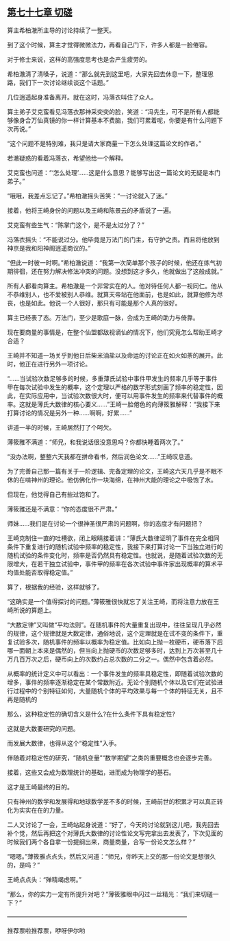 ## [第七十七章 切磋](https://www.xxbiquge.com/11_11207/8857775.html)


  算主希柏澈所主导的讨论持续了一整天。

  到了这个时候，算主才觉得微微法力，再看自己门下，许多人都是一脸倦容。

  对于修士来说，这样的高强度思考也是会产生疲劳的。

  希柏澈清了清嗓子，说道：“那么就先到这里吧，大家先回去休息一下，整理思路，我们下一次讨论继续谈这个话题。”

  几位逍遥起身准备离开。就在这时，冯落衣叫住了众人。

  算主弟子艾克蛮看见冯落衣那神采奕奕的脸，笑道：“冯先生，可不是所有人都能够像身合万仙真镜的你一样计算基本不费脑，我们可累着呢，你要是有什么问题下次再说。”

  “这个问题不是特别难，我只是请大家商量一下怎么处理这篇论文的作者。”

  若澈疑惑的看着冯落衣，希望他给一个解释。

  艾克蛮也问道：“‘怎么处理’……这是什么意思？能够写出这一篇论文的无疑是本门弟子。”

  “哦哦，我差点忘记了。”希柏澈摇头苦笑：“一讨论就入了迷。”

  接着，他将王崎身份的问题以及王崎和陈景云的矛盾说了一遍。

  艾克蛮有些生气：“陈掌门这个，是不是太过分了？”

  冯落衣摇头：“不能说过分。他毕竟是万法门的门主，有守护之责。而且将他放到神京是我和阳神阁逍遥商议的。”

  “但此一时彼一时啊。”希柏澈说道：“我第一次简单那个孩子的时候，他还在练气初期徘徊，还在努力解决修法冲突的问题。没想到这才多久，他就做出了这般成就。”

  所有人都看向算主。希柏澈是一个非常实在的人。他对待任何人都一视同仁。他从不恭维别人，也不爱被别人恭维。就算天帝站在他面前，也是如此，就算他修为尽丧，也是如此。他说一个人很好，那只有可能是那个人真的很好。

  算主已经表了态。万法门，至少是歌庭一脉，会成为王崎的助力与倚靠。

  现在要商量的事情是，在整个仙盟都敌视谪仙的情况下，他们究竟怎么帮助王崎才合适？

  王崎并不知道一场关乎到他日后柴米油盐以及命运的讨论正在如火如荼的展开。此时，他正在进行另外一项讨论。

  “……当试验次数足够多的时候，多重薄氏试验中事件甲发生的频率几乎等于事件甲在每次试验中发生的概率，这个定理以严格的数学形式刻画了频率的稳定性，因此，在实际应用中，当试验次数很大时，便可以用事件发生的频率来代替事件的概率。这就是薄氏大数律的核心要义……”王崎一脸倦色的向薄筱雅解释：“我接下来打算讨论的情况是另外一种……啊啊，好累……”

  讲道一半的时候，王崎居然打了个呵欠。

  薄筱雅不满道：“师兄，和我说话很没意思吗？你都快睡着两次了。”

  “没办法啊，整整六天我都在拼命看书，然后润色论文……”王崎叹息道。

  为了完善自己那一篇有关于一阶逻辑、完备定理的论文，王崎这六天几乎是不眠不休的在啃神州的理论。他仿佛化作一块海绵，在神州大能的理论之中吸饱了水。

  但现在，他觉得自己有些过饱和了。

  薄筱雅还是不满意：“你的态度很不严肃。”

  师妹……我们是在讨论一个很神圣很严肃的问题啊，你的态度才有问题把？

  王崎克制住一直的吐槽欲，闭上眼睛接着讲：“薄氏大数律证明了事件在完全相同条件下重复进行的随机试验中频率的稳定性，我接下来打算讨论一下当独立进行的随机试验的条件变化时，频率是否仍然具有稳定性。也就说，是随着试验次数的无限增大，在若干独立试验中，事件甲的频率在各次试验中事件家出现概率的算术平均值处能否取得稳定值。”

  算了，根据我的经验，这样就够了。

  “这确实是一个值得探讨的问题。”薄筱雅很快就忘了关注王崎，而将注意力放在王崎所说的算题上。

  “大数定律”又叫做“平均法则”。在随机事件的大量重复出现中，往往呈现几乎必然的规律，这个规律就是大数定律，通俗地说，这个定理就是在试不变的条件下，重复试验多次，随机事件的频率以概率为稳定值。比如向上抛一枚硬币，硬币落下后哪一面朝上本来是偶然的，但当向上抛硬币的次数足够多时，达到上万次甚至几十万几百万次之后，硬币向上的次数约占总次数的二分之一。偶然中包含着必然。

  从概率的统计定义中可以看出：一个事件发生的频率具稳定性，即随着试验次数的增多，事件的频率逐渐稳定在某个常数附近。无论个别随机个体以及它们在试验进行过程中的个别特征如何，大量随机个体的平均效果与每一个体的特征无关，且不再是随机的

  那么，这种稳定性的确切含义是什么?在什么条件下具有稳定性?

  这就是大数要研究的问题。

  而发展大数律，也得从这个“稳定性”入手。

  伴随着对稳定性的研究，“随机变量”“数学期望”之类的重要概念也会逐步完善。

  接着，这些又会成为数理统计的基础，进而成为物理学的基石。

  这才是王崎最终的目的。

  只有神州的数学和发展得和地球数学差不多的时候，王崎前世的积累才可以真正转化为实实在在的力量。

  二人又讨论了一会，王崎站起身说道：“好了，今天的讨论就到这儿吧，我先回去补个觉，然后再把这个对薄氏大数律的讨论性论文写完拿出去发表了，下次见面的时候我们两个各自拿一份提纲出来，商量商量，合写一份论文怎么样？”

  “嗯嗯。”薄筱雅点点头，然后又问道：“师兄，你昨天上交的那一份论文是想很久的，是吗？”

  王崎点点头：“殚精竭虑啊。”

  “那么，你的实力一定有所提升对吧？”薄筱雅眼中闪过一丝精光：“我们来切磋一下？”

  ——————————————————————————————

  推荐票啦推荐票，咿呀伊尔哟
